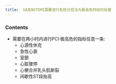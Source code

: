 ```yaml
---
title:  UA及NSTEMI需要进行危险分层当为极高危时如何处理
--- 
```


### Contents
- 需要在两小时内进行PCI:极高危的指标任意一条:
  - 心源性休克
  - 急性心衰
  - 室颤
  - 心脏骤停
  - 心梗合并乳头肌断裂
  - 间歇性ST段抬高
